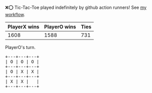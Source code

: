 :x::o: Tic-Tac-Toe played indefinitely by github action runners! See [my workflow](.github/workflows/play.yaml).

|PlayerX wins|PlayerO wins|Ties|
|-|-|-|
|1608|1588|731|

PlayerO's turn.

<pre>
+---+---+---+
| O | O | O |
+---+---+---+
| O | X | X |
+---+---+---+
| X | X |   |
+---+---+---+
</pre>
